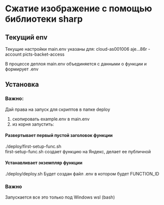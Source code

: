 # Сжатие изображение с помощью библиотеки sharp
## Текущий env
Текущие настройки main.env указаны для: cloud-as001006
aje...86r - account picts-backet-access

В процессе деплоя main.env объединяется с данными о функции и формирует .env

## Установка
### Важно:
Дай права на запуск для скриптов в папке deploy

1. скопировать example.env в main.env  
2. из корня запустить:

#### Развертывает первый пустой заголовок функции
./deploy/first-setup-func.sh  
first-setup-func.sh  создает функцию на Яндекс, делает ее публичной
#### Устанавливает экземпляр функции
./deploy/deploy.sh
Будет создан файл .env в котором будет FUNCTION_ID

### Важно
Запускается все это только под Windows wsl (bash)
